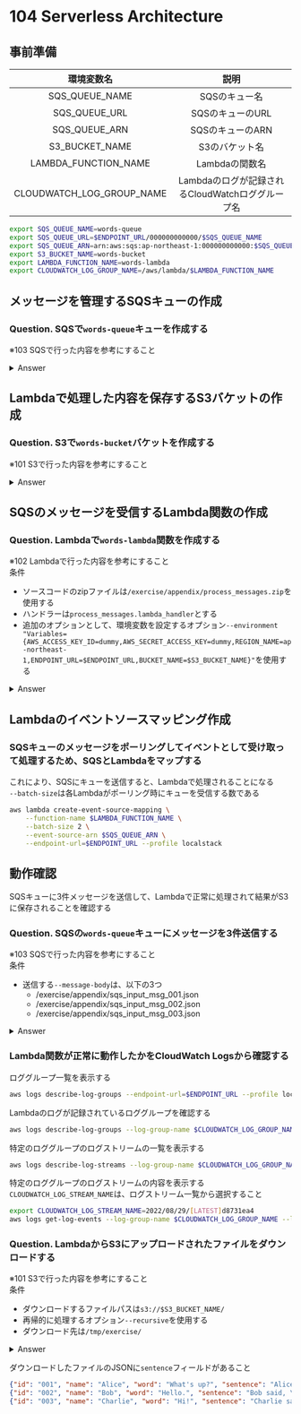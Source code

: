 # 104 Serverless Architecture

## 事前準備

|環境変数名|説明|
|:-:|:-:|
|SQS_QUEUE_NAME|SQSのキュー名|
|SQS_QUEUE_URL|SQSのキューのURL|
|SQS_QUEUE_ARN|SQSのキューのARN|
|S3_BUCKET_NAME|S3のバケット名|
|LAMBDA_FUNCTION_NAME|Lambdaの関数名|
|CLOUDWATCH_LOG_GROUP_NAME|Lambdaのログが記録されるCloudWatchロググループ名|

```bash
export SQS_QUEUE_NAME=words-queue
export SQS_QUEUE_URL=$ENDPOINT_URL/000000000000/$SQS_QUEUE_NAME
export SQS_QUEUE_ARN=arn:aws:sqs:ap-northeast-1:000000000000:$SQS_QUEUE_NAME
export S3_BUCKET_NAME=words-bucket
export LAMBDA_FUNCTION_NAME=words-lambda
export CLOUDWATCH_LOG_GROUP_NAME=/aws/lambda/$LAMBDA_FUNCTION_NAME
```

## メッセージを管理するSQSキューの作成

### Question. SQSで`words-queue`キューを作成する

※103 SQSで行った内容を参考にすること

<details>
<summary>Answer</summary>

```bash
aws sqs create-queue --queue-name $SQS_QUEUE_NAME --endpoint-url=$ENDPOINT_URL --profile localstack
```
</details>

## Lambdaで処理した内容を保存するS3バケットの作成

### Question. S3で`words-bucket`バケットを作成する

※101 S3で行った内容を参考にすること

<details>
<summary>Answer</summary>

```bash
aws s3 mb s3://$S3_BUCKET_NAME --endpoint-url=$ENDPOINT_URL --profile localstack
```
</details>

## SQSのメッセージを受信するLambda関数の作成

### Question. Lambdaで`words-lambda`関数を作成する

※102 Lambdaで行った内容を参考にすること  
条件  
- ソースコードのzipファイルは`/exercise/appendix/process_messages.zip`を使用する  
- ハンドラーは`process_messages.lambda_handler`とする
- 追加のオプションとして、環境変数を設定するオプション`--environment "Variables={AWS_ACCESS_KEY_ID=dummy,AWS_SECRET_ACCESS_KEY=dummy,REGION_NAME=ap-northeast-1,ENDPOINT_URL=$ENDPOINT_URL,BUCKET_NAME=$S3_BUCKET_NAME}"`を使用する


<details>
<summary>Answer</summary>

```bash
aws lambda create-function \
    --function-name $LAMBDA_FUNCTION_NAME \
    --runtime python3.9 \
    --zip-file fileb:///exercise/appendix/process_messages.zip \
    --role test-role \
    --handler process_messages.lambda_handler \
    --environment "Variables={AWS_ACCESS_KEY_ID=dummy,AWS_SECRET_ACCESS_KEY=dummy,REGION_NAME=ap-northeast-1,ENDPOINT_URL=$ENDPOINT_URL,BUCKET_NAME=$S3_BUCKET_NAME}" \
    --endpoint-url=$ENDPOINT_URL --profile localstack
```
</details>

## Lambdaのイベントソースマッピング作成

### SQSキューのメッセージをポーリングしてイベントとして受け取って処理するため、SQSとLambdaをマップする

これにより、SQSにキューを送信すると、Lambdaで処理されることになる  
`--batch-size`は各Lambdaがポーリング時にキューを受信する数である  

```bash
aws lambda create-event-source-mapping \
    --function-name $LAMBDA_FUNCTION_NAME \
    --batch-size 2 \
    --event-source-arn $SQS_QUEUE_ARN \
    --endpoint-url=$ENDPOINT_URL --profile localstack
```

## 動作確認

SQSキューに3件メッセージを送信して、Lambdaで正常に処理されて結果がS3に保存されることを確認する

### Question. SQSの`words-queue`キューにメッセージを3件送信する

※103 SQSで行った内容を参考にすること   
条件  
- 送信する`--message-body`は、以下の3つ
  - /exercise/appendix/sqs_input_msg_001.json 
  - /exercise/appendix/sqs_input_msg_002.json 
  - /exercise/appendix/sqs_input_msg_003.json 

<details>
<summary>Answer</summary>

```bash
aws sqs send-message --queue-url $SQS_QUEUE_URL --message-body file:///exercise/appendix/sqs_input_msg_001.json --endpoint-url=$ENDPOINT_URL --profile localstack
aws sqs send-message --queue-url $SQS_QUEUE_URL --message-body file:///exercise/appendix/sqs_input_msg_002.json --endpoint-url=$ENDPOINT_URL --profile localstack
aws sqs send-message --queue-url $SQS_QUEUE_URL --message-body file:///exercise/appendix/sqs_input_msg_003.json --endpoint-url=$ENDPOINT_URL --profile localstack
```
</details>

### Lambda関数が正常に動作したかをCloudWatch Logsから確認する

ロググループ一覧を表示する

```bash
aws logs describe-log-groups --endpoint-url=$ENDPOINT_URL --profile localstack
```

Lambdaのログが記録されているロググループを確認する  

```bash
aws logs describe-log-groups --log-group-name $CLOUDWATCH_LOG_GROUP_NAME --endpoint-url=$ENDPOINT_URL --profile localstack
```

特定のロググループのログストリームの一覧を表示する  

```bash
aws logs describe-log-streams --log-group-name $CLOUDWATCH_LOG_GROUP_NAME --endpoint-url=$ENDPOINT_URL --profile localstack
```

特定のロググループのログストリームの内容を表示する  
`CLOUDWATCH_LOG_STREAM_NAME`は、ログストリーム一覧から選択すること  

```bash
export CLOUDWATCH_LOG_STREAM_NAME=2022/08/29/[LATEST]d8731ea4
aws logs get-log-events --log-group-name $CLOUDWATCH_LOG_GROUP_NAME --log-stream-name $CLOUDWATCH_LOG_STREAM_NAME --endpoint-url=$ENDPOINT_URL --profile localstack
```

### Question. LambdaからS3にアップロードされたファイルをダウンロードする

※101 S3で行った内容を参考にすること  
条件  
- ダウンロードするファイルパスは`s3://$S3_BUCKET_NAME/`
- 再帰的に処理するオプション`--recursive`を使用する
- ダウンロード先は`/tmp/exercise/`

<details>
<summary>Answer</summary>

```bash
aws s3 cp s3://$S3_BUCKET_NAME/ /tmp/exercise/ --recursive --endpoint-url=$ENDPOINT_URL --profile=localstack
```
</details>

ダウンロードしたファイルのJSONに`sentence`フィールドがあること

```json
{"id": "001", "name": "Alice", "word": "What's up?", "sentence": "Alice said, \"What's up?\""}
{"id": "002", "name": "Bob", "word": "Hello.", "sentence": "Bob said, \"Hello.\""}
{"id": "003", "name": "Charlie", "word": "Hi!", "sentence": "Charlie said, \"Hi!\""}
```
